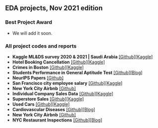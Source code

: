 ## EDA projects, Nov 2021 edition

### Best Project Award
- We will add it soon.

### All project codes and reports

- **Kaggle ML&DS survey 2020 & 2021 | Saudi Arabia** [\[Github\]](https://www.kaggle.com/amalalthaqafi/explore-ml-ds-survey-2020-2021-saudi-arabia)[\[Kaggle\]](https://github.com/iamal95/2021-Kaggle-Machine-Learning-Data-Science-Survey)
- **Hotel Booking Cancellation** [\[Github\]](https://github.com/NoraAlsaadi/Hotel_Booking_Cancellation_Prediction-EDA-)[\[Kaggle\]](https://www.kaggle.com/noramoh/hotel-booking-cancellation-eda)
- **Crimes in Boston** [\[Github\]](https://github.com/Ohood-Alharbi/EDA-Crime-in-Boston-)[\[Kaggle\]](https://www.kaggle.com/ohoodalsohaime/eda-crimes-in-boston-4beginners)
- **Students Performance in General Aptitude Test** [\[Github\]](https://github.com/Maithaq/Students-Performance-in-General-Aptitude-Test)[\[Blog\]](https://missmaitha95.wixsite.com/my-site/post/manage-your-blog-from-your-live-site)
- **NeurIPS Papers** [\[Github\]](https://github.com/ArwaEssa/All-NeurIPS-NIPS-Papers-project-)
- **San Francisco city employee salary** [\[Github\]](https://github.com/yaarraa11/T5_SDAIA_EDA)[\[Kaggle\]](https://www.kaggle.com/yaraaldossary/exploratory-data-analysis-for-s-f-salaries/notebook)
- **New York City Airbnb** [\[Github\]](https://github.com/Reem1428/EDA_New-York-City-Airbnb)
- **Individual Company Sales Data** [\[Github\]](https://github.com/nadiahajrasiaa/Individual-Company-customer-Data)[\[Kaggle\]](https://www.kaggle.com/nadiahajrasi/individual-company-customer-data/notebook?scriptVersionId=80514677)
- **Superstore Sales** [\[Github\]](https://github.com/alaa1414-ai/Superstore-Sales-Project)[\[Kaggle\]](https://www.kaggle.com/alaaalghmdi/superstore-sales/notebook)
- **Used Cars** [\[Github\]](https://github.com/REHAB199/T5-EDA)[\[Kaggle\]](https://www.kaggle.com/rehabnawar1234/used-cars-eda/data)
- **Cardiovascular Diseases** [\[Github\]](https://github.com/mukhtar2019/cardiovascular_diseases-EDA-)[\[Blog\]](https://medium.com/@mukhtar.al.bin.hamad/eda-project-for-cardiovascular-diseases-194d7c8c579a)
- **New York City Airbnb** [\[Github\]](https://github.com/Alzabyedi/EDA_Project)
- **NYC Restaurant Inspections** [\[Github\]](https://github.com/Maria7F/analyze-nyc-inspection-dataset)[\[Blog\]](https://maria-felemban-blog.squarespace.com/blog)
